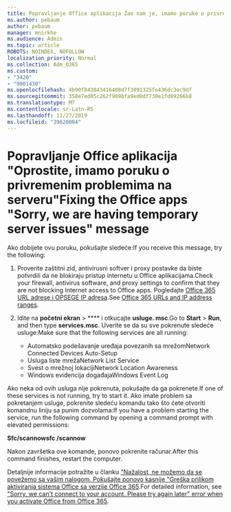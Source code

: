 ```yaml
---
title: Popravljanje Office aplikacija Žao nam je, imamo poruke o privremenom serveru
ms.author: pebaum
author: pebaum
manager: mnirkhe
ms.audience: Admin
ms.topic: article
ROBOTS: NOINDEX, NOFOLLOW
localization_priority: Normal
ms.collection: Adm_O365
ms.custom:
- "3420"
- "9001430"
ms.openlocfilehash: 4b90f843843416408d7f3091325fe436dc3ec9df
ms.sourcegitcommit: 358e7ed05c262f909bfa9ed0df730e1fd89266b8
ms.translationtype: MT
ms.contentlocale: sr-Latn-RS
ms.lasthandoff: 11/27/2019
ms.locfileid: "39628004"
---
```

# <a name="fixing-the-office-apps-sorry-we-are-having-temporary-server-issues-message"></a><span data-ttu-id="dd6b2-102">Popravljanje Office aplikacija "Oprostite, imamo poruku o privremenim problemima na serveru"</span><span class="sxs-lookup"><span data-stu-id="dd6b2-102">Fixing the Office apps "Sorry, we are having temporary server issues" message</span></span>

<span data-ttu-id="dd6b2-103">Ako dobijete ovu poruku, pokušajte sledeće:</span><span class="sxs-lookup"><span data-stu-id="dd6b2-103">If you receive this message, try the following:</span></span>

1. <span data-ttu-id="dd6b2-104">Proverite zaštitni zid, antivirusni softver i proxy postavke da biste potvrdili da ne blokiraju pristup internetu u Office aplikacijama.</span><span class="sxs-lookup"><span data-stu-id="dd6b2-104">Check your firewall, antivirus software, and proxy settings to confirm that they are not blocking Internet access to Office apps.</span></span> <span data-ttu-id="dd6b2-105">Pogledajte [Office 365 URL adrese i OPSEGE IP adresa](https://docs.microsoft.com/office365/enterprise/urls-and-ip-address-ranges).</span><span class="sxs-lookup"><span data-stu-id="dd6b2-105">See [Office 365 URLs and IP address ranges](https://docs.microsoft.com/office365/enterprise/urls-and-ip-address-ranges).</span></span>

2. <span data-ttu-id="dd6b2-106">Idite na **početni ekran** > \*\*\*\* i otkucajte **usluge. msc**.</span><span class="sxs-lookup"><span data-stu-id="dd6b2-106">Go to **Start** > **Run**, and then type **services.msc**.</span></span> <span data-ttu-id="dd6b2-107">Uverite se da su sve pokrenute sledeće usluge:</span><span class="sxs-lookup"><span data-stu-id="dd6b2-107">Make sure that the following services are all running:</span></span>
    - <span data-ttu-id="dd6b2-108">Automatsko podešavanje uređaja povezanih sa mrežom</span><span class="sxs-lookup"><span data-stu-id="dd6b2-108">Network Connected Devices Auto-Setup</span></span>
    - <span data-ttu-id="dd6b2-109">Usluga liste mreža</span><span class="sxs-lookup"><span data-stu-id="dd6b2-109">Network List Service</span></span>
    - <span data-ttu-id="dd6b2-110">Svest o mrežnoj lokaciji</span><span class="sxs-lookup"><span data-stu-id="dd6b2-110">Network Location Awareness</span></span>
    - <span data-ttu-id="dd6b2-111">Windows evidencija događaja</span><span class="sxs-lookup"><span data-stu-id="dd6b2-111">Windows Event Log</span></span>

<span data-ttu-id="dd6b2-112">Ako neka od ovih usluga nije pokrenuta, pokušajte da ga pokrenete.</span><span class="sxs-lookup"><span data-stu-id="dd6b2-112">If one of these services is not running, try to start it.</span></span> <span data-ttu-id="dd6b2-113">Ako imate problem sa pokretanjem usluge, pokrenite sledeću komandu tako što ćete otvoriti komandnu liniju sa punim dozvolama:</span><span class="sxs-lookup"><span data-stu-id="dd6b2-113">If you have a problem starting the service, run the following command by opening a command prompt with elevated permissions:</span></span>

<span data-ttu-id="dd6b2-114">**Sfc/scannow**</span><span class="sxs-lookup"><span data-stu-id="dd6b2-114">**sfc /scannow**</span></span>

<span data-ttu-id="dd6b2-115">Nakon završetka ove komande, ponovo pokrenite računar.</span><span class="sxs-lookup"><span data-stu-id="dd6b2-115">After this command finishes, restart the computer.</span></span>

<span data-ttu-id="dd6b2-116">Detaljnije informacije potražite u članku ["Nažalost, ne možemo da se povežemo sa vašim nalogom. Pokušajte ponovo kasnije "Greška prilikom aktiviranja sistema Office sa verzije Office 365](https://docs.microsoft.com/office/troubleshoot/activation-installation/issue-when-activate-office-from-office-365).</span><span class="sxs-lookup"><span data-stu-id="dd6b2-116">For detailed information, see ["Sorry, we can't connect to your account. Please try again later" error when you activate Office from Office 365](https://docs.microsoft.com/office/troubleshoot/activation-installation/issue-when-activate-office-from-office-365).</span></span>